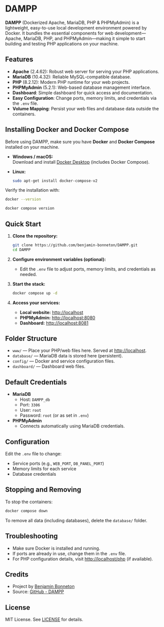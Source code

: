 # DAMPP

**DAMPP** (Dockerized Apache, MariaDB, PHP & PHPMyAdmin) is a lightweight, easy-to-use local development environment powered by Docker. It bundles the essential components for web development—Apache, MariaDB, PHP, and PHPMyAdmin—making it simple to start building and testing PHP applications on your machine.

## Features

- **Apache** (2.4.62): Robust web server for serving your PHP applications.
- **MariaDB** (10.4.32): Reliable MySQL-compatible database.
- **PHP** (8.2.12): Modern PHP runtime for your web projects.
- **PHPMyAdmin** (5.2.1): Web-based database management interface.
- **Dashboard**: Simple dashboard for quick access and documentation.
- **Easy Configuration**: Change ports, memory limits, and credentials via the `.env` file.
- **Volume Mapping**: Persist your web files and database data outside the containers.

## Installing Docker and Docker Compose

Before using DAMPP, make sure you have **Docker** and **Docker Compose** installed on your machine.

- **Windows / macOS:**  
   Download and install [Docker Desktop](https://www.docker.com/products/docker-desktop/) (includes Docker Compose).

- **Linux:**
   ```sh
   sudo apt-get install docker-compose-v2
   ```

Verify the installation with:
```sh
docker --version
```
```sh
docker compose version
```

## Quick Start

1. **Clone the repository:**
   ```sh
   git clone https://github.com/benjamin-bonneton/DAMPP.git
   cd DAMPP
   ```

2. **Configure environment variables (optional):**
   - Edit the `.env` file to adjust ports, memory limits, and credentials as needed.

3. **Start the stack:**
   ```sh
   docker compose up -d
   ```

4. **Access your services:**
   - **Local website:** [http://localhost](http://localhost)
   - **PHPMyAdmin:** [http://localhost:8080](http://localhost:8080)
   - **Dashboard:** [http://localhost:8081](http://localhost:8081)

## Folder Structure

- `www/` — Place your PHP/web files here. Served at [http://localhost](http://localhost).
- `database/` — MariaDB data is stored here (persistent).
- `config/` — Docker and service configuration files.
- `dashboard/` — Dashboard web files.

## Default Credentials

- **MariaDB**
  - Host: `DAMPP_db`
  - Port: `3306`
  - User: `root`
  - Password: `root` (or as set in `.env`)
- **PHPMyAdmin**
  - Connects automatically using MariaDB credentials.

## Configuration

Edit the `.env` file to change:

- Service ports (e.g., `WEB_PORT`, `DB_PANEL_PORT`)
- Memory limits for each service
- Database credentials

## Stopping and Removing

To stop the containers:
```sh
docker compose down
```

To remove all data (including databases), delete the `database/` folder.

## Troubleshooting

- Make sure Docker is installed and running.
- If ports are already in use, change them in the `.env` file.
- For PHP configuration details, visit [http://localhost/php](http://localhost/php) (if available).

## Credits

- Project by [Benjamin Bonneton](https://benjamin-bonneton.com)
- Source: [GitHub - DAMPP](https://github.com/benjamin-bonneton/DAMPP)

## License

MIT License. See [LICENSE](LICENSE) for details.
